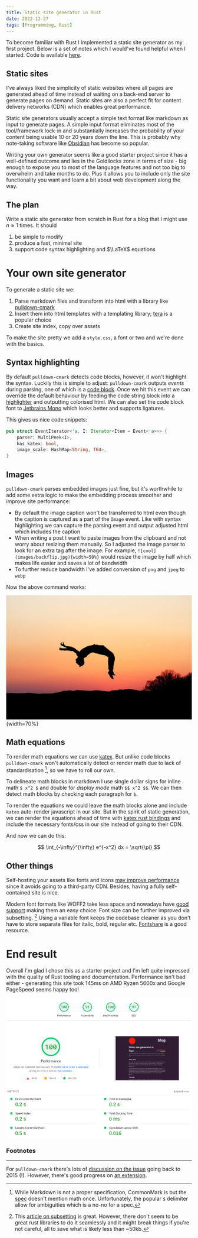 ```yaml
---
title: Static site generator in Rust
date: 2022-12-27
tags: [Programming, Rust]
---
```


To become familiar with Rust I implemented a static site generator as my first project. Below is a set of notes which I would've found helpful when I started. Code is available [here](https://github.com/rudolfsg/blog).

## Static sites

I've always liked the simplicity of static websites where all pages are generated ahead of time instead of waiting on a back-end server to generate pages on demand. Static sites are also a perfect fit for content delivery networks (CDN) which enables great performance. 

Static site generators usually accept a simple text format like markdown as input to generate pages. A simple input format eliminates most of the tool/framework lock-in and substantially increases the probability of your content being usable 10 or 20 years down the line. This is probably why note-taking software like [Obsidian](https://obsidian.md/) has become so popular. 

Writing your own generator seems like a good starter project since it has a well-defined outcome and lies in the Goldilocks zone in terms of size - big enough to expose you to most of the language features and not too big to overwhelm and take months to do. Plus it allows you to include only the site functionality you want and learn a bit about web development along the way. 

## The plan

Write a static site generator from scratch in Rust for a blog that I might use $n \geq 1$ times. It should
1. be simple to modify
2. produce a fast, minimal site
3. support code syntax highlighting and $\LaTeX$ equations


# Your own site generator

To generate a static site we:
1. Parse markdown files and transform into html with a library like [pulldown-cmark](https://github.com/raphlinus/pulldown-cmark)
2. Insert them into html templates with a templating library; [tera](https://github.com/Keats/tera) is a popular choice
3. Create site index, copy over assets

To make the site pretty we add a `style.css`, a font or two and we're done with the basics. 

## Syntax highlighting

By default `pulldown-cmark` detects code blocks, however, it won't highlight the syntax. Luckily this is simple to adjust: `pulldown-cmark` outputs _events_ during parsing, one of which is a [code block](https://docs.rs/pulldown-cmark/latest/pulldown_cmark/enum.Tag.html#variant.CodeBlock). Once we hit this event we can override the default behaviour by feeding the code string block into a [highlighter](https://crates.io/crates/syntect) and outputting colorised html. We can also set the code block font to [Jetbrains Mono](https://www.jetbrains.com/lp/mono/) which looks better and supports ligatures.

This gives us nice code snippets:

```rust
pub struct EventIterator<'a, I: Iterator<Item = Event<'a>>> {
    parser: MultiPeek<I>,
    has_katex: bool,
    image_scale: HashMap<String, f64>,
}
```

## Images 

`pulldown-cmark` parses embedded images just fine, but it's worthwhile to add some extra logic to make the embedding process smoother and improve site performance:

* By default the image caption won't be transferred to html even though the caption is captured as a part of the `Image` event. Like with syntax highlighting we can capture the parsing event and output adjusted html which includes the caption 
* When writing a post I want to paste images from the clipboard and not worry about resizing them manually. So I adjusted the image parser to look for an extra tag after the image: For example, `![cool](images/backflip.jpg){width=50%}` would resize the image by half which makes life easier and saves a lot of bandwidth
* To further reduce bandwidth I've added conversion of `png` and `jpeg` to `webp`

Now the above command works:

![cool](images/backflip.jpg){width=70%}

## Math equations

To render math equations we can use [katex](https://katex.org/). But unlike code blocks `pulldown-cmark` won't automatically detect or render math due to lack of standardisation [^math], so we have to roll our own.

To delineate math blocks in markdown I use single dollar signs for inline math `$ x^2 $` and double for _display mode_ math `$$ x^2 $$`. We can then detect math blocks by checking each paragraph for `$`.

To render the equations we could leave the math blocks alone and include `katex` auto-render javascript in our site. But in the spirit of static generation, we can render the equations ahead of time with [katex rust bindings](https://docs.rs/katex/latest/katex/) and include the necessary fonts/css in our site instead of going to their CDN. 

And now we can do this:

$$ \int_{-\infty}^{\infty} e^{-x^2} dx = \sqrt{\pi} $$


## Other things

Self-hosting your assets like fonts and icons [may improve performance](https://www.tunetheweb.com/blog/should-you-self-host-google-fonts/) since it avoids going to a third-party CDN. Besides, having a fully self-contained site is nice.

Modern font formats like WOFF2 take less space and nowadays have [good support](https://caniuse.com/woff2) making them an easy choice. Font size can be further improved via subsetting. [^font] Using a variable font keeps the codebase cleaner as you don't have to store separate files for italic, bold, regular etc. [Fontshare](https://www.fontshare.com/) is a good resource. 
 
# End result

Overall I'm glad I chose this as a starter project and I'm left quite impressed with the quality of Rust tooling and documentation. Performance isn't bad either - generating this site took 145ms on AMD Ryzen 5600x and Google PageSpeed seems happy too!

![pagespeed.web.dev score](images/pagespeed.png)


### Footnotes
___

[^math]: While Markdown is not a proper specification, CommonMark is but the [spec](https://spec.commonmark.org/) doesn't mention math once. Unfortunately, the popular `$` delimiter allow for ambiguities which is a no-no for a spec.

For `pulldown-cmark` there's lots of [discussion on the issue](https://github.com/raphlinus/pulldown-cmark/issues/6) going back to 2015 (!). However, there's good progress on [an extension](https://github.com/raphlinus/pulldown-cmark/pull/622). 

[^font]: This [article on subsetting](https://markoskon.com/creating-font-subsets/) is great. However, there don't seem to be great rust libraries to do it seamlessly and it might break things if you're not careful, all to save what is likely less than ~50kb.
